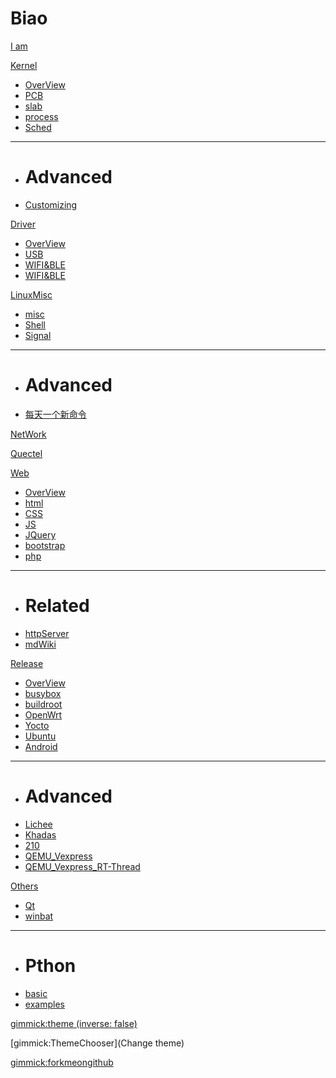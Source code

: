 # Biao

[I am](index.md)

[Kernel]()

  * [OverView](Kernel/OverView.md)
  * [PCB](Kernel/PCB.md)
  * [slab](Kernel/slab.md)
  * [process](Kernel/process.md)
  * [Sched](Kernel/Sched.md)
  - - - -
  * # Advanced
  * [Customizing](customizing.md)


[Driver]()

  * [OverView](Driver/OverView.md)
  * [USB](Driver/USB.md)
  * [WIFI&BLE](Driver/WIFI_BT.md)
  * [WIFI&BLE](Driver/PM.md)

[LinuxMisc]()

  * [misc](MISC/misc.md)
  * [Shell](MISC/linuxshell.md)
  * [Signal](MISC/Signal.md)
  - - - -
  * # Advanced
  * [每天一个新命令](MISC/everydataCMD.md)


[NetWork](network.md)

[Quectel](quectel.md)


[Web]()

  * [OverView](Web/OverView.md)
  * [html](Web/HTML.md)
  * [CSS](Web/CSS.md)
  * [JS](Web/JS.md)
  * [JQuery](Web/JQuery.md)
  * [bootstrap](Web/BootStrap.md)
  * [php](Web/PHP.md)
  - - - -
  * # Related
  * [httpServer](Web/pyHttpServer.md)
  * [mdWiki](Web/mdWiki.md)

[Release]()

  * [OverView](LinuxRelease/OverView.md)
  * [busybox](LinuxRelease/busybox.md)
  * [buildroot](LinuxRelease/buildroot.md)
  * [OpenWrt](LinuxRelease/OpenWrt.md)
  * [Yocto](LinuxRelease/Yocto.md)
  * [Ubuntu](LinuxRelease/Ubuntu.md)
  * [Android](LinuxRelease/Android.md)
  - - - -
  * # Advanced
  * [Lichee](LinuxRelease/licheezero.md)
  * [Khadas](LinuxRelease/Khadas.md)
  * [210](LinuxRelease/210.md)
  * [QEMU_Vexpress](LinuxRelease/Vexpress.md)
  * [QEMU_Vexpress_RT-Thread](LinuxRelease/Vexpress_RT-Thread.md)

[Others]()

  * [Qt](Others/Qt.md)
  * [winbat](Others/winbat.md)
  - - - -
   * # Pthon
   * [basic](Others/Python/pybasic.md)
   * [examples](Others/Python/useful_example.md)


[gimmick:theme (inverse: false)](spacelab)

[gimmick:ThemeChooser](Change theme)

[gimmick:forkmeongithub](http://github.com/QuectelWB/myStudy/)

<!-- counter pixel for counting visitors -->
<!-- <img src="http://stats.markdown.io/mdwiki_info.gif" style="display:none;"/> -->

<script>
$(document).ready(function() {
  $.md.stage('all_ready').subscribe(function (done) {
    var warning="";
    warning+="ATTENTION: This is the unstable MDwiki website. For documentation of the latest stable ";
    warning+="MDwiki please see <a href='http://www.mdwiki.info'>the stable documentation.</a>";

    $('#md-content').prepend($('<div class="alert alert-danger">' + warning + '</div>'));
    done();
  });
});
</script>

<script type="text/javascript">

  var _gaq = _gaq || [];
  _gaq.push(['_setAccount', 'UA-44627253-1']);
  _gaq.push(['_trackPageview']);

  (function() {
    var ga = document.createElement('script'); ga.type = 'text/javascript'; ga.async = true;
    ga.src = ('https:' == document.location.protocol ? 'https://ssl' : 'http://www') + '.google-analytics.com/ga.js';
    var s = document.getElementsByTagName('script')[0]; s.parentNode.insertBefore(ga, s);
  })();

</script>

